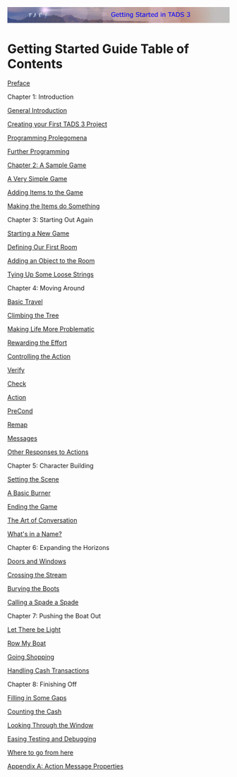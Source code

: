 <div class="topbar">

[<img src="topbar.jpg" data-border="0" />](index.html)

</div>

<div class="main">

# Getting Started Guide Table of Contents

<div class="toc1">

<a href="newchapterwithtext.htm" class="toc">Preface</a>

</div>

<div class="toc1">

Chapter 1: Introduction

</div>

<div class="toc2">

<a href="generalintroduction.htm" class="toc">General Introduction</a>

</div>

<div class="toc2">

<a href="creatingyourfirsttads3project.htm" class="toc">Creating your
First TADS 3 Project</a>

</div>

<div class="toc2">

<a href="programmingprolegomena.htm" class="toc">Programming
Prolegomena</a>

</div>

<div class="toc2">

<a href="furtherprogramming.htm" class="toc">Further Programming</a>

</div>

<div class="toc1">

<a href="chapter2.htm" class="toc">Chapter 2: A Sample Game</a>

</div>

<div class="toc2">

<a href="averysimplegame.htm" class="toc">A Very Simple Game</a>

</div>

<div class="toc2">

<a href="addingitemstothegame.htm" class="toc">Adding Items to the
Game</a>

</div>

<div class="toc2">

<a href="makingtheitemsdosomething.htm" class="toc">Making the Items do
Something</a>

</div>

<div class="toc1">

Chapter 3: Starting Out Again

</div>

<div class="toc2">

<a href="startinganewgame.htm" class="toc">Starting a New Game</a>

</div>

<div class="toc2">

<a href="definingourfirstroom.htm" class="toc">Defining Our First
Room</a>

</div>

<div class="toc2">

<a href="addinganobjecttotheroom.htm" class="toc">Adding an Object to
the Room</a>

</div>

<div class="toc2">

<a href="tyingupsomeloosestrings.htm" class="toc">Tying Up Some Loose
Strings</a>

</div>

<div class="toc1">

Chapter 4: Moving Around

</div>

<div class="toc2">

<a href="basictravel.htm" class="toc">Basic Travel</a>

</div>

<div class="toc2">

<a href="climbingthetree.htm" class="toc">Climbing the Tree</a>

</div>

<div class="toc2">

<a href="makinglifemoreproblematic.htm" class="toc">Making Life More
Problematic</a>

</div>

<div class="toc2">

<a href="rewardingtheeffort.htm" class="toc">Rewarding the Effort</a>

</div>

<div class="toc2">

<a href="controllingtheaction.htm" class="toc">Controlling the
Action</a>

</div>

<div class="toc3">

<a href="verify.htm" class="toc">Verify</a>

</div>

<div class="toc3">

<a href="check.htm" class="toc">Check</a>

</div>

<div class="toc3">

<a href="action.htm" class="toc">Action</a>

</div>

<div class="toc3">

<a href="precond.htm" class="toc">PreCond</a>

</div>

<div class="toc3">

<a href="remap.htm" class="toc">Remap</a>

</div>

<div class="toc3">

<a href="messages.htm" class="toc">Messages</a>

</div>

<div class="toc3">

<a href="otherresponsestoactions.htm" class="toc">Other Responses to
Actions</a>

</div>

<div class="toc1">

Chapter 5: Character Building

</div>

<div class="toc2">

<a href="settingthescene.htm" class="toc">Setting the Scene</a>

</div>

<div class="toc2">

<a href="abasicburner.htm" class="toc">A Basic Burner</a>

</div>

<div class="toc2">

<a href="endingthegame.htm" class="toc">Ending the Game</a>

</div>

<div class="toc2">

<a href="theartofconversation.htm" class="toc">The Art of
Conversation</a>

</div>

<div class="toc2">

<a href="whatsinaname.htm" class="toc">What's in a Name?</a>

</div>

<div class="toc1">

Chapter 6: Expanding the Horizons

</div>

<div class="toc2">

<a href="doorsandwindows.htm" class="toc">Doors and Windows</a>

</div>

<div class="toc2">

<a href="crossingthestream.htm" class="toc">Crossing the Stream</a>

</div>

<div class="toc2">

<a href="buryingtheboots.htm" class="toc">Burying the Boots</a>

</div>

<div class="toc2">

<a href="callingaspadeaspade.htm" class="toc">Calling a Spade a
Spade</a>

</div>

<div class="toc1">

Chapter 7: Pushing the Boat Out

</div>

<div class="toc2">

<a href="lettherebelight.htm" class="toc">Let There be Light</a>

</div>

<div class="toc2">

<a href="rowmyboat.htm" class="toc">Row My Boat</a>

</div>

<div class="toc2">

<a href="goingshopping.htm" class="toc">Going Shopping</a>

</div>

<div class="toc2">

<a href="handlingcashtransactions.htm" class="toc">Handling Cash
Transactions</a>

</div>

<div class="toc1">

Chapter 8: Finishing Off

</div>

<div class="toc2">

<a href="fillinginsomegaps.htm" class="toc">Filling in Some Gaps</a>

</div>

<div class="toc2">

<a href="countingthecash.htm" class="toc">Counting the Cash</a>

</div>

<div class="toc2">

<a href="lookingthroughthewindow.htm" class="toc">Looking Through the
Window</a>

</div>

<div class="toc2">

<a href="easingtestinganddebugging.htm" class="toc">Easing Testing and
Debugging</a>

</div>

<div class="toc2">

<a href="wheretogofromhere.htm" class="toc">Where to go from here</a>

</div>

<div class="toc1">

<a href="appendixa-actionmessagepropert.htm" class="toc">Appendix A:
Action Message Properties</a>

</div>

</div>
